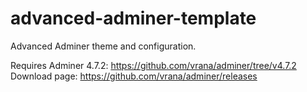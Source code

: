 # advanced-adminer-template
Advanced Adminer theme and configuration.

Requires Adminer 4.7.2: https://github.com/vrana/adminer/tree/v4.7.2
Download page: https://github.com/vrana/adminer/releases

